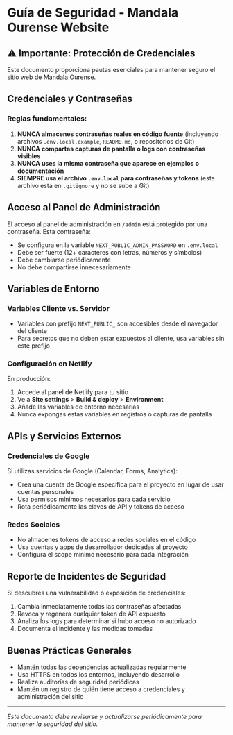 # Guía de Seguridad - Mandala Ourense Website

## ⚠️ Importante: Protección de Credenciales

Este documento proporciona pautas esenciales para mantener seguro el sitio web de Mandala Ourense.

## Credenciales y Contraseñas

### Reglas fundamentales:

1. **NUNCA almacenes contraseñas reales en código fuente** (incluyendo archivos `.env.local.example`, `README.md`, o repositorios de Git)
2. **NUNCA compartas capturas de pantalla o logs con contraseñas visibles**
3. **NUNCA uses la misma contraseña que aparece en ejemplos o documentación**
4. **SIEMPRE usa el archivo `.env.local` para contraseñas y tokens** (este archivo está en `.gitignore` y no se sube a Git)

## Acceso al Panel de Administración

El acceso al panel de administración en `/admin` está protegido por una contraseña. Esta contraseña:

- Se configura en la variable `NEXT_PUBLIC_ADMIN_PASSWORD` en `.env.local`
- Debe ser fuerte (12+ caracteres con letras, números y símbolos)
- Debe cambiarse periódicamente
- No debe compartirse innecesariamente

## Variables de Entorno

### Variables Cliente vs. Servidor

- Variables con prefijo `NEXT_PUBLIC_` son accesibles desde el navegador del cliente
- Para secretos que no deben estar expuestos al cliente, usa variables sin este prefijo

### Configuración en Netlify

En producción:
1. Accede al panel de Netlify para tu sitio
2. Ve a **Site settings** > **Build & deploy** > **Environment**
3. Añade las variables de entorno necesarias
4. Nunca expongas estas variables en registros o capturas de pantalla

## APIs y Servicios Externos

### Credenciales de Google

Si utilizas servicios de Google (Calendar, Forms, Analytics):
- Crea una cuenta de Google específica para el proyecto en lugar de usar cuentas personales
- Usa permisos mínimos necesarios para cada servicio
- Rota periódicamente las claves de API y tokens de acceso

### Redes Sociales

- No almacenes tokens de acceso a redes sociales en el código
- Usa cuentas y apps de desarrollador dedicadas al proyecto
- Configura el scope mínimo necesario para cada integración

## Reporte de Incidentes de Seguridad

Si descubres una vulnerabilidad o exposición de credenciales:

1. Cambia inmediatamente todas las contraseñas afectadas
2. Revoca y regenera cualquier token de API expuesto
3. Analiza los logs para determinar si hubo acceso no autorizado
4. Documenta el incidente y las medidas tomadas

## Buenas Prácticas Generales

- Mantén todas las dependencias actualizadas regularmente
- Usa HTTPS en todos los entornos, incluyendo desarrollo
- Realiza auditorías de seguridad periódicas
- Mantén un registro de quién tiene acceso a credenciales y administración del sitio

---

*Este documento debe revisarse y actualizarse periódicamente para mantener la seguridad del sitio.* 